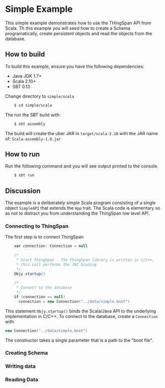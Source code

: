 # Simple Example

This simple example demonstrates how to use the THingSpan API from Scala. Th this example you will seed how to create a Schema programatically, create persistent objects and read the objects from the database.

## How to build
To build this example, ensure you have the following dependencies:

- Java JDK 1.7+
- Scala 2.10+
- SBT 0.13

Change directory to `simple/scala`

```bash
	$ cd simple/scala
```

The run the SBT build with:

```bash
	$ sbt assembly
```

The build will create the uber JAR in `target/scala-2.10` with the JAR name of: `Scala-assembly-1.0.jar`

## How to run
Run the following command and you will see output printed to the console.
```bash
	$ sbt run
```

## Discussion

The example is a deliberately simple Scala program consisting of a single object `SimpleAPI` that extends the `App` trait. The Scala code is elementary so as not to distract you from understanding the ThingSpan low level API.

### Connecting to ThingSpan
The first step is to connect ThingSpan
```scala
    var connection: Connection = null
  
    /*
     * Start ThingSpan - The ThingSpan library is written in C/C++, 
     * this call performs the JNI binding
     */
    Objy.startup()
    
    /*
     * Connect to the database
     */
    if (connection == null)
      connection = new Connection("../data/simple.boot")
```
This statement `Objy.startup()` binds the Scala/Java API to the underlying implementation in C/C++. To connect to the database, create a `Connection` with 
```scala
new Connection("../data/simple.boot")
```
The constructor takes a single parameter that is a path to the "boot file".

### Creating Schema

### Writing data

### Reading Data






